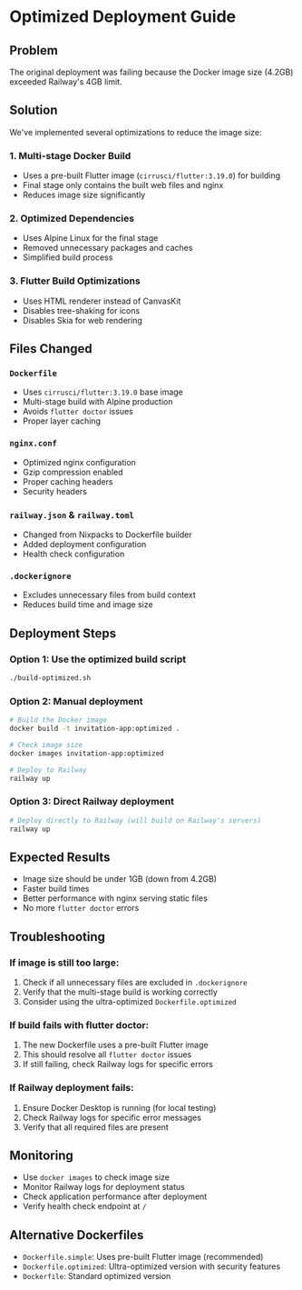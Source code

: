 # Optimized Deployment Guide

## Problem
The original deployment was failing because the Docker image size (4.2GB) exceeded Railway's 4GB limit.

## Solution
We've implemented several optimizations to reduce the image size:

### 1. Multi-stage Docker Build
- Uses a pre-built Flutter image (`cirrusci/flutter:3.19.0`) for building
- Final stage only contains the built web files and nginx
- Reduces image size significantly

### 2. Optimized Dependencies
- Uses Alpine Linux for the final stage
- Removed unnecessary packages and caches
- Simplified build process

### 3. Flutter Build Optimizations
- Uses HTML renderer instead of CanvasKit
- Disables tree-shaking for icons
- Disables Skia for web rendering

## Files Changed

### `Dockerfile`
- Uses `cirrusci/flutter:3.19.0` base image
- Multi-stage build with Alpine production
- Avoids `flutter doctor` issues
- Proper layer caching

### `nginx.conf`
- Optimized nginx configuration
- Gzip compression enabled
- Proper caching headers
- Security headers

### `railway.json` & `railway.toml`
- Changed from Nixpacks to Dockerfile builder
- Added deployment configuration
- Health check configuration

### `.dockerignore`
- Excludes unnecessary files from build context
- Reduces build time and image size

## Deployment Steps

### Option 1: Use the optimized build script
```bash
./build-optimized.sh
```

### Option 2: Manual deployment
```bash
# Build the Docker image
docker build -t invitation-app:optimized .

# Check image size
docker images invitation-app:optimized

# Deploy to Railway
railway up
```

### Option 3: Direct Railway deployment
```bash
# Deploy directly to Railway (will build on Railway's servers)
railway up
```

## Expected Results
- Image size should be under 1GB (down from 4.2GB)
- Faster build times
- Better performance with nginx serving static files
- No more `flutter doctor` errors

## Troubleshooting

### If image is still too large:
1. Check if all unnecessary files are excluded in `.dockerignore`
2. Verify that the multi-stage build is working correctly
3. Consider using the ultra-optimized `Dockerfile.optimized`

### If build fails with flutter doctor:
1. The new Dockerfile uses a pre-built Flutter image
2. This should resolve all `flutter doctor` issues
3. If still failing, check Railway logs for specific errors

### If Railway deployment fails:
1. Ensure Docker Desktop is running (for local testing)
2. Check Railway logs for specific error messages
3. Verify that all required files are present

## Monitoring
- Use `docker images` to check image size
- Monitor Railway logs for deployment status
- Check application performance after deployment
- Verify health check endpoint at `/`

## Alternative Dockerfiles
- `Dockerfile.simple`: Uses pre-built Flutter image (recommended)
- `Dockerfile.optimized`: Ultra-optimized version with security features
- `Dockerfile`: Standard optimized version 